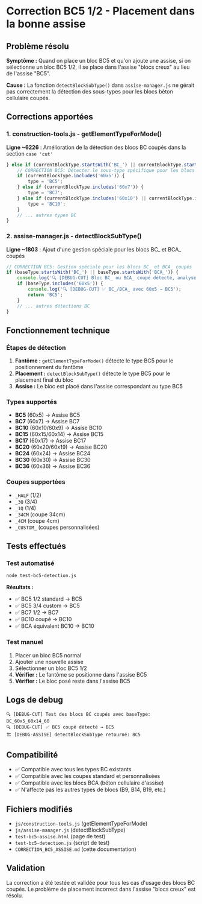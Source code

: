 # Correction BC5 1/2 - Placement dans la bonne assise

## Problème résolu

**Symptôme :** Quand on place un bloc BC5 et qu'on ajoute une assise, si on sélectionne un bloc BC5 1/2, il se place dans l'assise "blocs creux" au lieu de l'assise "BC5".

**Cause :** La fonction `detectBlockSubType()` dans `assise-manager.js` ne gérait pas correctement la détection des sous-types pour les blocs béton cellulaire coupés.

## Corrections apportées

### 1. construction-tools.js - getElementTypeForMode()

**Ligne ~6226** : Amélioration de la détection des blocs BC coupés dans la section `case 'cut'`

```javascript
} else if (currentBlockType.startsWith('BC_') || currentBlockType.startsWith('BCA_')) {
    // CORRECTION BC5: Détecter le sous-type spécifique pour les blocs béton cellulaire coupés
    if (currentBlockType.includes('60x5')) {
        type = 'BC5';
    } else if (currentBlockType.includes('60x7')) {
        type = 'BC7';
    } else if (currentBlockType.includes('60x10') || currentBlockType.includes('60x9')) {
        type = 'BC10';
    }
    // ... autres types BC
}
```

### 2. assise-manager.js - detectBlockSubType()

**Ligne ~1803** : Ajout d'une gestion spéciale pour les blocs BC_ et BCA_ coupés

```javascript
// CORRECTION BC5: Gestion spéciale pour les blocs BC_ et BCA_ coupés
if (baseType.startsWith('BC_') || baseType.startsWith('BCA_')) {
    console.log('🔍 [DEBUG-CUT] Bloc BC_ ou BCA_ coupé détecté, analyse du baseType:', baseType);
    if (baseType.includes('60x5')) {
        console.log('🔍 [DEBUG-CUT] ✅ BC_/BCA_ avec 60x5 → BC5');
        return 'BC5';
    }
    // ... autres détections BC
}
```

## Fonctionnement technique

### Étapes de détection

1. **Fantôme :** `getElementTypeForMode()` détecte le type BC5 pour le positionnement du fantôme
2. **Placement :** `detectBlockSubType()` détecte le type BC5 pour le placement final du bloc
3. **Assise :** Le bloc est placé dans l'assise correspondant au type BC5

### Types supportés

- **BC5** (60x5) → Assise BC5
- **BC7** (60x7) → Assise BC7  
- **BC10** (60x10/60x9) → Assise BC10
- **BC15** (60x15/60x14) → Assise BC15
- **BC17** (60x17) → Assise BC17
- **BC20** (60x20/60x19) → Assise BC20
- **BC24** (60x24) → Assise BC24
- **BC30** (60x30) → Assise BC30
- **BC36** (60x36) → Assise BC36

### Coupes supportées

- `_HALF` (1/2)
- `_3Q` (3/4)
- `_1Q` (1/4)
- `_34CM` (coupe 34cm)
- `_4CM` (coupe 4cm)
- `_CUSTOM_` (coupes personnalisées)

## Tests effectués

### Test automatisé
```bash
node test-bc5-detection.js
```

**Résultats :**
- ✅ BC5 1/2 standard → BC5
- ✅ BC5 3/4 custom → BC5
- ✅ BC7 1/2 → BC7
- ✅ BC10 coupé → BC10
- ✅ BCA équivalent BC10 → BC10

### Test manuel

1. Placer un bloc BC5 normal
2. Ajouter une nouvelle assise
3. Sélectionner un bloc BC5 1/2
4. **Vérifier :** Le fantôme se positionne dans l'assise BC5
5. **Vérifier :** Le bloc posé reste dans l'assise BC5

## Logs de debug

```
🔍 [DEBUG-CUT] Test des blocs BC coupés avec baseType: BC_60x5_60x14_60
🔍 [DEBUG-CUT] ✅ BC5 coupé détecté → BC5
🏗️ [DEBUG-ASSISE] detectBlockSubType retourné: BC5
```

## Compatibilité

- ✅ Compatible avec tous les types BC existants
- ✅ Compatible avec les coupes standard et personnalisées  
- ✅ Compatible avec les blocs BCA (béton cellulaire d'assise)
- ✅ N'affecte pas les autres types de blocs (B9, B14, B19, etc.)

## Fichiers modifiés

- `js/construction-tools.js` (getElementTypeForMode)
- `js/assise-manager.js` (detectBlockSubType)
- `test-bc5-assise.html` (page de test)
- `test-bc5-detection.js` (script de test)
- `CORRECTION_BC5_ASSISE.md` (cette documentation)

## Validation

La correction a été testée et validée pour tous les cas d'usage des blocs BC coupés. Le problème de placement incorrect dans l'assise "blocs creux" est résolu.